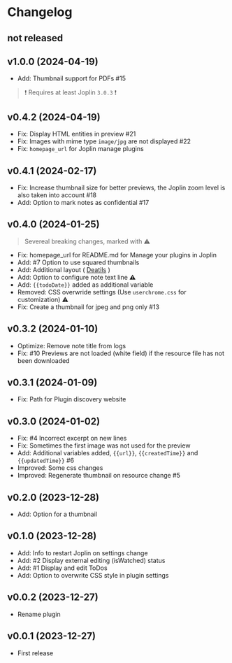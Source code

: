 # Changelog

## not released

## v1.0.0 (2024-04-19)

- Add: Thumbnail support for PDFs #15

> ❗️ Requires at least Joplin `3.0.3` ❗️

## v0.4.2 (2024-04-19)

- Fix: Display HTML entities in preview #21
- Fix: Images with mime type `image/jpg` are not displayed #22
- Fix: `homepage_url` for Joplin manage plugins

## v0.4.1 (2024-02-17)

- Fix: Increase thumbnail size for better previews, the Joplin zoom level is also taken into account #18
- Add: Option to mark notes as confidential #17

## v0.4.0 (2024-01-25)

> Severeal breaking changes, marked with ⚠️

- Fix: homepage_url for README.md for Manage your plugins in Joplin
- Add: #7 Option to use squared thumbnails
- Add: Additional layout ( [Deatils](README.md#layouts) )
- Add: Option to configure note text line ⚠️
- Add: `{{todoDate}}` added as additional variable
- Removed: CSS overwride settings (Use `userchrome.css` for customization) ⚠️
- Fix: Create a thumbnail for jpeg and png only #13

## v0.3.2 (2024-01-10)

- Optimize: Remove note title from logs
- Fix: #10 Previews are not loaded (white field) if the resource file has not been downloaded

## v0.3.1 (2024-01-09)

- Fix: Path for Plugin discovery website

## v0.3.0 (2024-01-02)

- Fix: #4 Incorrect excerpt on new lines
- Fix: Sometimes the first image was not used for the preview
- Add: Additional variables added, `{{url}}`, `{{createdTime}}` and `{{updatedTime}}` #6
- Improved: Some css changes
- Improved: Regenerate thumbnail on resource change #5

## v0.2.0 (2023-12-28)

- Add: Option for a thumbnail

## v0.1.0 (2023-12-28)

- Add: Info to restart Joplin on settings change
- Add: #2 Display external editing (isWatched) status
- Add: #1 Display and edit ToDos
- Add: Option to overwrite CSS style in plugin settings

## v0.0.2 (2023-12-27)

- Rename plugin

## v0.0.1 (2023-12-27)

- First release
